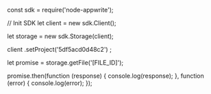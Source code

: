 const sdk = require('node-appwrite');

// Init SDK
let client = new sdk.Client();

let storage = new sdk.Storage(client);

client
    .setProject('5df5acd0d48c2')
;

let promise = storage.getFile('[FILE_ID]');

promise.then(function (response) {
    console.log(response);
}, function (error) {
    console.log(error);
});